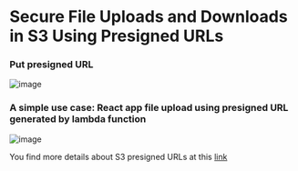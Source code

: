 # Secure File Uploads and Downloads in S3 Using Presigned URLs

### Put presigned URL
![image](https://github.com/mariemssi/Presigned_URL/assets/69463864/d4cf4f34-bc21-4dfa-90f1-bf196693b786)


### A simple use case: React app file upload using presigned URL generated by lambda function

![image](https://github.com/mariemssi/Presigned_URL/assets/69463864/3c6851da-9f43-4a1f-9045-5ac586d03d4a)

You find more details about S3 presigned URLs at this [link](https://medium.com/@meriemiag/secure-file-uploads-and-downloads-in-s3-using-presigned-urls-a47351a4753e)
   
